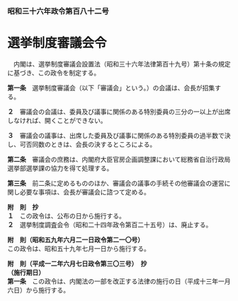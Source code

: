 ### 昭和三十六年政令第百八十二号  
# 選挙制度審議会令  
　内閣は、選挙制度審議会設置法（昭和三十六年法律第百十九号）第十条の規定に基づき、この政令を制定する。  
  
**第一条**　選挙制度審議会（以下「審議会」という。）の会議は、会長が招集する。  
  
**２**　審議会の会議は、委員及び議事に関係のある特別委員の三分の一以上が出席しなければ、開くことができない。  
  
**３**　審議会の議事は、出席した委員及び議事に関係のある特別委員の過半数で決し、可否同数のときは、会長の決するところによる。  
  
**第二条**　審議会の庶務は、内閣府大臣官房企画調整課において総務省自治行政局選挙部選挙課の協力を得て処理する。  
  
**第三条**　前二条に定めるもののほか、審議会の議事の手続その他審議会の運営に関し必要な事項は、会長が審議会に諮つて定める。  
  
**附　則　抄**  
**１**　この政令は、公布の日から施行する。  
**２**　選挙制度調査会令（昭和二十四年政令第百二十五号）は、廃止する。  
  
**附　則（昭和五九年六月二一日政令第二一〇号）**  
この政令は、昭和五十九年七月一日から施行する。  
  
**附　則（平成一二年六月七日政令第三〇三号）　抄**  
**（施行期日）**  
**第一条**　この政令は、内閣法の一部を改正する法律の施行の日（平成十三年一月六日）から施行する。  
  
